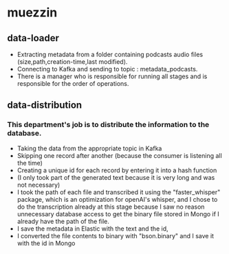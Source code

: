 #  muezzin


## data-loader

* Extracting metadata from a folder containing podcasts audio files (size,path,creation-time,last modified).
* Connecting to Kafka and sending to topic : metadata_podcasts.
* There is a manager who is responsible for running all stages and is responsible for the order of operations.


## data-distribution

### This department's job is to distribute the information to the database.

* Taking the data from the appropriate topic in Kafka
* Skipping one record after another (because the consumer is listening all the time)
* Creating a unique id for each record by entering it into a hash function 
* (I only took part of the generated text because it is very long and was not necessary)
* I took the path of each file and transcribed it using the "faster_whisper" package, which is an optimization for openAI's whisper,
and I chose to do the transcription already at this stage because I saw no reason unnecessary database access to get the binary file stored in Mongo
if I already have the path of the file.
* I save the metadata in Elastic with the text and the id, 
* I converted the file contents to binary with "bson.binary" and I save it with the id in Mongo




